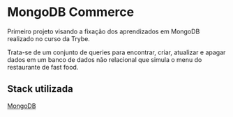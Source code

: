 <h1>MongoDB Commerce</h1>

Primeiro projeto visando a fixação dos aprendizados em MongoDB realizado no curso da Trybe.

Trata-se de um conjunto de queries para encontrar, criar, atualizar e apagar dados em um banco de dados não relacional que simula o menu do restaurante de fast food.

<h2>Stack utilizada</h2>
<a href="https://www.mongodb.com/">MongoDB</a>
